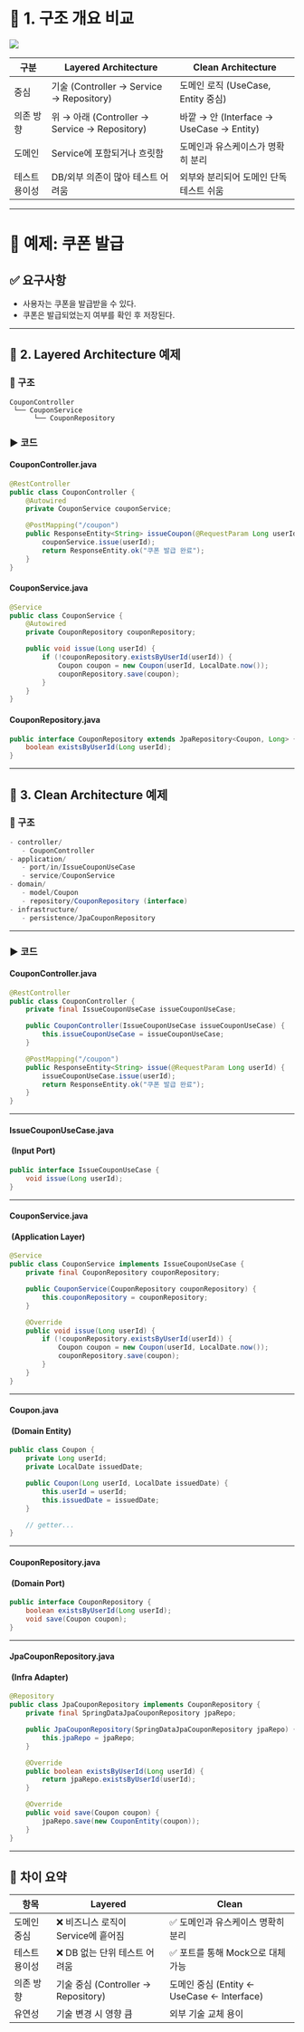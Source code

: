 
# **🧱 1. 구조 개요 비교**

![](Pasted%20image%2020250626115029.png)

|**구분**|**Layered Architecture**|**Clean Architecture**|
|---|---|---|
|중심|기술 (Controller → Service → Repository)|도메인 로직 (UseCase, Entity 중심)|
|의존 방향|위 → 아래 (Controller → Service → Repository)|바깥 → 안 (Interface → UseCase → Entity)|
|도메인|Service에 포함되거나 흐릿함|도메인과 유스케이스가 명확히 분리|
|테스트 용이성|DB/외부 의존이 많아 테스트 어려움|외부와 분리되어 도메인 단독 테스트 쉬움|

---

# **🎁 예제: 쿠폰 발급**

## **✅ 요구사항**

- 사용자는 쿠폰을 발급받을 수 있다.
- 쿠폰은 발급되었는지 여부를 확인 후 저장된다.

---

## **🧱 2. Layered Architecture 예제**

### **📁 구조**

```
CouponController
 └── CouponService
      └── CouponRepository
```

### **▶️ 코드**
#### **CouponController.java**

```java
@RestController
public class CouponController {
    @Autowired
    private CouponService couponService;

    @PostMapping("/coupon")
    public ResponseEntity<String> issueCoupon(@RequestParam Long userId) {
        couponService.issue(userId);
        return ResponseEntity.ok("쿠폰 발급 완료");
    }
}
```

#### **CouponService.java**

```java
@Service
public class CouponService {
    @Autowired
    private CouponRepository couponRepository;

    public void issue(Long userId) {
        if (!couponRepository.existsByUserId(userId)) {
            Coupon coupon = new Coupon(userId, LocalDate.now());
            couponRepository.save(coupon);
        }
    }
}
```

#### **CouponRepository.java**

```java
public interface CouponRepository extends JpaRepository<Coupon, Long> {
    boolean existsByUserId(Long userId);
}
```

---

## **🧼 3. Clean Architecture 예제**

### **📁 구조**

```java
- controller/
   - CouponController
- application/
   - port/in/IssueCouponUseCase
   - service/CouponService
- domain/
   - model/Coupon
   - repository/CouponRepository (interface)
- infrastructure/
   - persistence/JpaCouponRepository
```

---

### **▶️ 코드**

#### **CouponController.java**

```java
@RestController
public class CouponController {
    private final IssueCouponUseCase issueCouponUseCase;

    public CouponController(IssueCouponUseCase issueCouponUseCase) {
        this.issueCouponUseCase = issueCouponUseCase;
    }

    @PostMapping("/coupon")
    public ResponseEntity<String> issue(@RequestParam Long userId) {
        issueCouponUseCase.issue(userId);
        return ResponseEntity.ok("쿠폰 발급 완료");
    }
}
```

---

#### **IssueCouponUseCase.java**

####  **(Input Port)**

```java
public interface IssueCouponUseCase {
    void issue(Long userId);
}
```

---

#### **CouponService.java**

####  **(Application Layer)**

```java
@Service
public class CouponService implements IssueCouponUseCase {
    private final CouponRepository couponRepository;

    public CouponService(CouponRepository couponRepository) {
        this.couponRepository = couponRepository;
    }

    @Override
    public void issue(Long userId) {
        if (!couponRepository.existsByUserId(userId)) {
            Coupon coupon = new Coupon(userId, LocalDate.now());
            couponRepository.save(coupon);
        }
    }
}
```

---

#### **Coupon.java**

####  **(Domain Entity)**

```java
public class Coupon {
    private Long userId;
    private LocalDate issuedDate;

    public Coupon(Long userId, LocalDate issuedDate) {
        this.userId = userId;
        this.issuedDate = issuedDate;
    }

    // getter...
}
```

---

#### **CouponRepository.java**

####  **(Domain Port)**

```java
public interface CouponRepository {
    boolean existsByUserId(Long userId);
    void save(Coupon coupon);
}
```

---

#### **JpaCouponRepository.java**

####  **(Infra Adapter)**

```java
@Repository
public class JpaCouponRepository implements CouponRepository {
    private final SpringDataJpaCouponRepository jpaRepo;

    public JpaCouponRepository(SpringDataJpaCouponRepository jpaRepo) {
        this.jpaRepo = jpaRepo;
    }

    @Override
    public boolean existsByUserId(Long userId) {
        return jpaRepo.existsByUserId(userId);
    }

    @Override
    public void save(Coupon coupon) {
        jpaRepo.save(new CouponEntity(coupon));
    }
}
```

---

## **🧩 차이 요약**

|**항목**|**Layered**|**Clean**|
|---|---|---|
|도메인 중심|❌ 비즈니스 로직이 Service에 흩어짐|✅ 도메인과 유스케이스 명확히 분리|
|테스트 용이성|❌ DB 없는 단위 테스트 어려움|✅ 포트를 통해 Mock으로 대체 가능|
|의존 방향|기술 중심 (Controller → Repository)|도메인 중심 (Entity ← UseCase ← Interface)|
|유연성|기술 변경 시 영향 큼|외부 기술 교체 용이|
